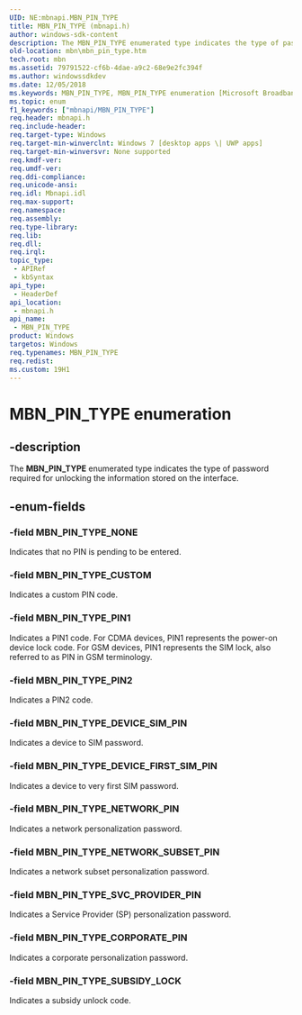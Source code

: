 ```yaml
---
UID: NE:mbnapi.MBN_PIN_TYPE
title: MBN_PIN_TYPE (mbnapi.h)
author: windows-sdk-content
description: The MBN_PIN_TYPE enumerated type indicates the type of password required for unlocking the information stored on the interface.
old-location: mbn\mbn_pin_type.htm
tech.root: mbn
ms.assetid: 79791522-cf6b-4dae-a9c2-68e9e2fc394f
ms.author: windowssdkdev
ms.date: 12/05/2018
ms.keywords: MBN_PIN_TYPE, MBN_PIN_TYPE enumeration [Microsoft Broadband Networks], MBN_PIN_TYPE_CORPORATE_PIN, MBN_PIN_TYPE_CUSTOM, MBN_PIN_TYPE_DEVICE_FIRST_SIM_PIN, MBN_PIN_TYPE_DEVICE_SIM_PIN, MBN_PIN_TYPE_NETWORK_PIN, MBN_PIN_TYPE_NETWORK_SUBSET_PIN, MBN_PIN_TYPE_NONE, MBN_PIN_TYPE_PIN1, MBN_PIN_TYPE_PIN2, MBN_PIN_TYPE_SUBSIDY_LOCK, MBN_PIN_TYPE_SVC_PROVIDER_PIN, mbn.mbn_pin_type, mbnapi/MBN_PIN_TYPE, mbnapi/MBN_PIN_TYPE_CORPORATE_PIN, mbnapi/MBN_PIN_TYPE_CUSTOM, mbnapi/MBN_PIN_TYPE_DEVICE_FIRST_SIM_PIN, mbnapi/MBN_PIN_TYPE_DEVICE_SIM_PIN, mbnapi/MBN_PIN_TYPE_NETWORK_PIN, mbnapi/MBN_PIN_TYPE_NETWORK_SUBSET_PIN, mbnapi/MBN_PIN_TYPE_NONE, mbnapi/MBN_PIN_TYPE_PIN1, mbnapi/MBN_PIN_TYPE_PIN2, mbnapi/MBN_PIN_TYPE_SUBSIDY_LOCK, mbnapi/MBN_PIN_TYPE_SVC_PROVIDER_PIN
ms.topic: enum
f1_keywords: ["mbnapi/MBN_PIN_TYPE"]
req.header: mbnapi.h
req.include-header: 
req.target-type: Windows
req.target-min-winverclnt: Windows 7 [desktop apps \| UWP apps]
req.target-min-winversvr: None supported
req.kmdf-ver: 
req.umdf-ver: 
req.ddi-compliance: 
req.unicode-ansi: 
req.idl: Mbnapi.idl
req.max-support: 
req.namespace: 
req.assembly: 
req.type-library: 
req.lib: 
req.dll: 
req.irql: 
topic_type:
 - APIRef
 - kbSyntax
api_type:
 - HeaderDef
api_location:
 - mbnapi.h
api_name:
 - MBN_PIN_TYPE
product: Windows
targetos: Windows
req.typenames: MBN_PIN_TYPE
req.redist: 
ms.custom: 19H1
---
```


# MBN_PIN_TYPE enumeration


## -description


The <b>MBN_PIN_TYPE</b> enumerated type indicates the type of password required for unlocking the information stored on the interface.


## -enum-fields




### -field MBN_PIN_TYPE_NONE

Indicates that no PIN is pending to be entered.


### -field MBN_PIN_TYPE_CUSTOM

Indicates a custom PIN code.


### -field MBN_PIN_TYPE_PIN1

Indicates a PIN1 code.  For CDMA devices, PIN1 represents the power-on device lock code.  For GSM devices, PIN1 represents the SIM lock, also referred to  as PIN in GSM terminology.


### -field MBN_PIN_TYPE_PIN2

Indicates a PIN2 code.


### -field MBN_PIN_TYPE_DEVICE_SIM_PIN

Indicates a device to SIM password.


### -field MBN_PIN_TYPE_DEVICE_FIRST_SIM_PIN

Indicates a device to very first SIM password.


### -field MBN_PIN_TYPE_NETWORK_PIN

Indicates a network personalization password.


### -field MBN_PIN_TYPE_NETWORK_SUBSET_PIN

Indicates a network subset personalization password.


### -field MBN_PIN_TYPE_SVC_PROVIDER_PIN

Indicates a Service Provider (SP) personalization password.


### -field MBN_PIN_TYPE_CORPORATE_PIN

Indicates a corporate personalization password.


### -field MBN_PIN_TYPE_SUBSIDY_LOCK

Indicates a subsidy unlock code.

